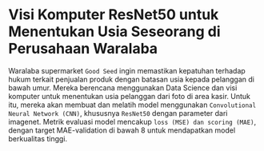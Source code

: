 # Visi Komputer ResNet50 untuk Menentukan Usia Seseorang di Perusahaan Waralaba 


Waralaba supermarket `Good Seed` ingin memastikan kepatuhan terhadap hukum terkait penjualan produk dengan batasan usia kepada pelanggan di bawah umur. Mereka berencana menggunakan Data Science dan visi komputer untuk menentukan usia pelanggan dari foto di area kasir. Untuk itu, mereka akan membuat dan melatih model menggunakan `Convolutional Neural Network (CNN)`, khususnya `ResNet50` dengan parameter dari imagenet. Metrik evaluasi model mencakup `loss (MSE) dan scoring (MAE)`, dengan target MAE-validation di bawah 8 untuk mendapatkan model berkualitas tinggi.




